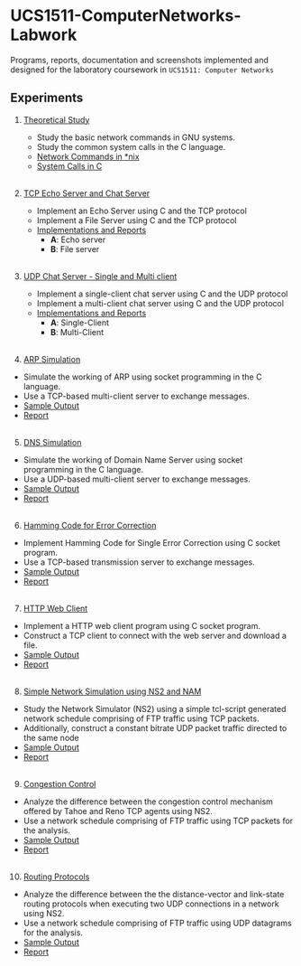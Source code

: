 # UCS1511-ComputerNetworks-Labwork

Programs, reports, documentation and screenshots implemented and designed for the laboratory coursework in `UCS1511: Computer Networks` 

## Experiments

1. [Theoretical Study](./Ex1-TheoreticStudy)
    - Study the basic network commands in GNU systems.
    - Study the common system calls in the C language.
    - [Network Commands in *nix](./Ex1-TheoreticStudy/A_NetworkCommands.pdf)
    - [System Calls in C](./Ex1-TheoreticStudy/B_SystemCalls.pdf)
    <br><br>
    
2. [TCP Echo Server and Chat Server](./Ex2-TCP)
    - Implement an Echo Server using C and the TCP protocol
    - Implement a File Server using C and the TCP protocol
    - [Implementations and Reports](./Ex2-TCP)
      - **A**: Echo server
      - **B**: File server
    <br><br>
    
 3. [UDP Chat Server - Single and Multi client](./Ex3-UDP)
    - Implement a single-client chat server using C and the UDP protocol
    - Implement a multi-client chat server using C and the UDP protocol
    - [Implementations and Reports](./Ex3-UDP)
      - **A**: Single-Client
      - **B**: Multi-Client
    <br><br>
    
4. [ARP Simulation](./Ex4-ARPSimulation)
  - Simulate the working of ARP using socket programming in the C language.
  - Use a TCP-based multi-client server to exchange messages.
  - [Sample Output](./Ex4-ARPSimulation/Documentation/Output.png)
  - [Report](./Ex4-ARPSimulation/Documentation/Report.pdf)
  <br><br>

5. [DNS Simulation](./Ex5-DNSSimulation)
  - Simulate the working of Domain Name Server using socket programming in the C
language.
  - Use a UDP-based multi-client server to exchange messages.
  - [Sample Output](./Ex5-DNSSimulation/Documentation/Outputs)
  - [Report](./Ex5-DNSSimulation/Documentation/Report.pdf)
  <br><br>

6. [Hamming Code for Error Correction](./Ex6-HammingCode)
  - Implement Hamming Code for Single Error Correction using C socket program.
  - Use a TCP-based transmission server to exchange messages.
  - [Sample Output](./Ex6-HammingCode/Documentation/Outputs)
  - [Report](./Ex6-HammingCode/Documentation/Report.pdf)
  <br><br>


7. [HTTP Web Client](./Ex7-WebpageDownload)
  - Implement a HTTP web client program using C socket program.
  - Construct a TCP client to connect with the web server and download a file.
  - [Sample Output](./Ex7-WebpageDownload/Documentation/Outputs)
  - [Report](./Ex7-WebpageDownload/Documentation/Report.pdf)
  <br><br>
  
  
8. [Simple Network Simulation using NS2 and NAM](./Ex8-NetworkSimulator)
  - Study the Network Simulator (NS2) using a simple tcl-script generated network schedule
comprising of FTP traffic using TCP packets.
  - Additionally, construct a constant bitrate UDP packet traffic directed
to the same node 
  - [Sample Output](./Ex8-NetworkSimulator/Outputs)
  - [Report](./Ex8-NetworkSimulator/Documentation/Report.pdf)
  <br><br>
  
9. [Congestion Control](./Ex9-CongestionControl)
  - Analyze the difference between the congestion control mechanism offered by Tahoe and Reno
TCP agents using NS2.
  - Use a network schedule comprising of FTP traffic using TCP packets for the analysis.
  - [Sample Output](./Ex9-CongestionControl/Documentation/Outputs)
  - [Report](./Ex9-CongestionControl/Documentation/Report.pdf)
  <br><br>
  
10. [Routing Protocols](./Ex10-RoutingProtocols)
  - Analyze the difference between the the distance-vector and link-state routing protocols when
executing two UDP connections in a network using NS2.
  - Use a network schedule comprising of FTP traffic using UDP datagrams for the analysis.
  - [Sample Output](./Ex10-RoutingProtocols/Documentation/Outputs)
  - [Report](./Ex10-RoutingProtocols/Documentation/Report.pdf)
  <br><br>
  
  
  
